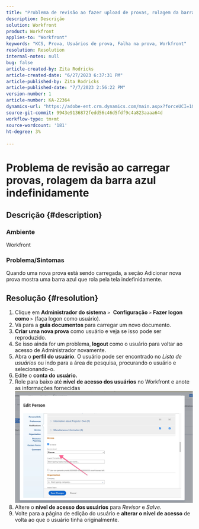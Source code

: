 ```yaml
---
title: "Problema de revisão ao fazer upload de provas, rolagem da barra azul indefinidamente"
description: Descrição
solution: Workfront
product: Workfront
applies-to: "Workfront"
keywords: "KCS, Prova, Usuários de prova, Falha na prova, Workfront"
resolution: Resolution
internal-notes: null
bug: false
article-created-by: Zita Rodricks
article-created-date: "6/27/2023 6:37:31 PM"
article-published-by: Zita Rodricks
article-published-date: "7/7/2023 2:56:22 PM"
version-number: 1
article-number: KA-22364
dynamics-url: "https://adobe-ent.crm.dynamics.com/main.aspx?forceUCI=1&pagetype=entityrecord&etn=knowledgearticle&id=7033e4a7-1915-ee11-8f6e-6045bd0061cb"
source-git-commit: 9943e9136872fedd56c46d5fdf9c4a823aaaa64d
workflow-type: tm+mt
source-wordcount: '181'
ht-degree: 3%

---
```


# Problema de revisão ao carregar provas, rolagem da barra azul indefinidamente

## Descrição {#description}


### Ambiente

Workfront

### Problema/Sintomas

Quando uma nova prova está sendo carregada, a seção Adicionar nova prova mostra uma barra azul que rola pela tela indefinidamente.


## Resolução {#resolution}


1. Clique em <b>Administrador do sistema</b> `>`  <b>Configuração </b>`>` <b>Fazer logon como </b>`>`  (faça logon como usuário).
2. Vá para a <b>guia documentos </b>para carregar um novo documento.
3. <b>Criar uma nova prova</b> como usuário e veja se isso pode ser reproduzido.
4. Se isso ainda for um problema,<b> logout </b>como o usuário para voltar ao acesso de Administrador novamente.
5. Abra o <b>perfil do usuário</b>. O usuário pode ser encontrado no *Lista de usuários* ou indo para a área de pesquisa, procurando o usuário e selecionando-o.
6. Edite o <b>conta do usuário.</b>
7. Role para baixo até <b>nível de acesso dos usuários</b> no Workfront e anote as informações fornecidas <b>![](assets/793b8303-2615-ee11-8f6e-6045bd0061cb.png)</b>
8. Altere o <b>nível de acesso dos usuários</b> para *Revisor* e *Salve.*
9. Volte para a página de edição do usuário e <b>alterar o nível de acesso</b> de volta ao que o usuário tinha originalmente.

